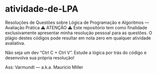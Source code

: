 # atividade-de-LPA
Resoluções de Questões sobre Lógica de Programação e Algoritmos — Avaliação Prática
⚠️ ATENÇÃO ⚠️
Este repositório tem como finalidade exclusivamente apresentar minha resolução pessoal para as questões.
O plágio destes códigos pode resultar em nota zero em qualquer atividade avaliativa.

Não seja um dev “Ctrl C + Ctrl V”. Estude a lógica por trás do código e desenvolva sua própria resolução!

Ass: Varmundt — a.k.a. Mauricio Miller
